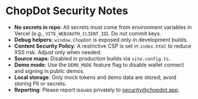 # ChopDot Security Notes

- **No secrets in repo**: All secrets must come from environment variables in Vercel (e.g., `VITE_WEB3AUTH_CLIENT_ID`). Do not commit keys.
- **Debug helpers**: `window.ChopDot` is exposed only in development builds.
- **Content Security Policy**: A restrictive CSP is set in `index.html` to reduce XSS risk. Adjust only when needed.
- **Source maps**: Disabled in production builds via `vite.config.ts`.
- **Demo mode**: Use the `DEMO_MODE` feature flag to disable wallet connect and signing in public demos.
- **Local storage**: Only mock tokens and demo data are stored; avoid storing PII or secrets.
- **Reporting**: Please report issues privately to security@chopdot.app.

